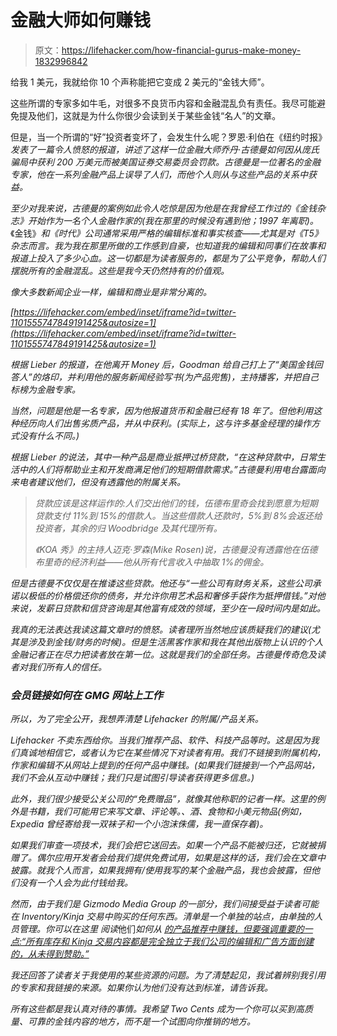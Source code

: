 # 金融大师如何赚钱

> 原文：<https://lifehacker.com/how-financial-gurus-make-money-1832996842>

给我 1 美元，我就给你 10 个声称能把它变成 2 美元的“金钱大师”。



这些所谓的专家多如牛毛，对很多不良货币内容和金融混乱负有责任。我尽可能避免提及他们，这就是为什么你很少会读到关于某些金钱“名人”的文章。

但是，当一个所谓的“好”投资者变坏了，会发生什么呢？罗恩·利伯在《纽约时报》[](https://www.nytimes.com/2019/03/01/your-money/money-answers-man-jordan-goodman.html)*发表了一篇令人愤怒的报道，讲述了这样一位金融大师乔丹·古德曼如何因从庞氏骗局中获利 200 万美元而被美国证券交易委员会罚款。古德曼是一位著名的金融专家，他在一系列金融产品上误导了人们，而他个人则从与这些产品的关系中获益。*

*至少对我来说，古德曼的案例如此令人吃惊是因为他是在我曾经工作过的《金钱杂志》开始作为一名个人金融作家的(我在那里的时候没有遇到他；1997 年离职)。*《金钱》*和《时代》公司通常采用严格的编辑标准和事实核查——尤其是对《T5》杂志而言。我为我在那里所做的工作感到自豪，也知道我的编辑和同事们在故事和报道上投入了多少心血。这一切都是为读者服务的，都是为了公平竞争，帮助人们摆脱所有的金融混乱。这些是我今天仍然持有的价值观。*

*像大多数新闻企业一样，编辑和商业是非常分离的。*

 *[https://lifehacker.com/embed/inset/iframe?id=twitter-1101555747849191425&autosize=1](https://lifehacker.com/embed/inset/iframe?id=twitter-1101555747849191425&autosize=1)* 

*根据 Lieber 的报道，在他离开 *Money* 后，Goodman 给自己打上了“美国金钱回答人”的烙印，并利用他的服务新闻经验写书(为产品兜售)，主持播客，并把自己标榜为金融专家。*

*当然，问题是他是一名专家，因为他报道货币和金融已经有 18 年了。但他利用这种经历向人们出售劣质产品，并从中获利。(实际上，这与许多基金经理的操作方式没有什么不同。)*

*根据 Lieber 的说法，其中一种产品是商业抵押过桥贷款，“在这种贷款中，日常生活中的人们将帮助业主和开发商满足他们的短期借款需求。”古德曼利用电台露面向来电者建议他们，但没有透露他的附属关系。*

> *贷款应该是这样运作的:人们交出他们的钱，伍德布里奇会找到愿意为短期贷款支付 11%到 15%的借款人。当这些借款人还款时，5%到 8%会返还给投资者，其余的归 Woodbridge 及其代理所有。* 
> 
> *《KOA 秀》的主持人迈克·罗森(Mike Rosen)说，古德曼没有透露他在伍德布里奇的经济利益——他从所有代言收入中抽取 1%的佣金。*

*但是古德曼不仅仅是在推诿这些贷款。他还与“一些公司有财务关系，这些公司承诺以极低的价格偿还你的债务，并允许你用艺术品和奢侈手袋作为抵押借钱。”对他来说，发薪日贷款和信贷咨询是其他富有成效的领域，至少在一段时间内是如此。*

*我真的无法表达我读这篇文章时的愤怒。读者理所当然地应该质疑我们的建议(尤其是涉及到金钱/财务的时候)。但是生活黑客作家和我在其他出版物上认识的个人金融记者正在尽力把读者放在第一位。这就是我们的全部任务。古德曼传奇危及读者对我们所有人的信任。*

### *会员链接如何在 GMG 网站上工作*

*所以，为了完全公开，我想弄清楚 Lifehacker 的附属/产品关系。*

*Lifehacker 不卖东西给你。当我们推荐产品、软件、科技产品等时。这是因为我们真诚地相信它，或者认为它在某些情况下对读者有用。我们不链接到附属机构，作家和编辑不从网站上提到的任何产品中赚钱。(如果我们链接到一个产品网站，我们不会从互动中赚钱；我们只是试图引导读者获得更多信息。)* 

*此外，我们很少接受公关公司的“免费赠品”，就像其他称职的记者一样。这里的例外是书籍，我们可能用它来写文章、评论等。、酒、食物和小美元物品(例如，Expedia 曾经寄给我一双袜子和一个小泡沫侏儒，我一直保存着)。*

*如果我们审查一项技术，我们会把它送回去。如果一个产品不能被归还，它就被捐赠了。偶尔应用开发者会给我们提供免费试用，如果是这样的话，我们会在文章中披露。就我个人而言，如果我拥有/使用我写的某个金融产品，我也会披露，但他们没有一个人会为此付钱给我。*

*然而，由于我们是 Gizmodo Media Group 的一部分，我们间接受益于读者可能在 Inventory/Kinja 交易中购买的任何东西。清单是一个单独的站点，由单独的人员管理。你可以在这里 阅读*他们*如何从 [的产品推荐中赚钱，但要强调重要的一点:“所有库存和 Kinja 交易内容都是完全独立于我们公司的编辑和广告方面创建的，从未得到赞助。”](https://theinventory.com/welcome-to-the-inventory-1825927863)*

*我还回答了读者关于我使用的某些资源的问题。为了清楚起见，我试着辨别我引用的专家和我链接的来源。如果你认为他们没有达到标准，请告诉我。*

*所有这些都是我认真对待的事情。我希望 Two Cents 成为一个你可以买到高质量、可靠的金钱内容的地方，而不是一个试图向你推销的地方。*